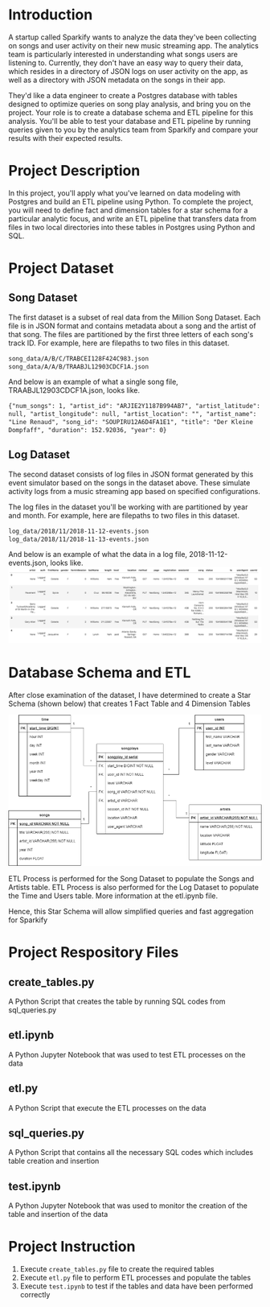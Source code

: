 # Introduction 
A startup called Sparkify wants to analyze the data they've been collecting on songs and user activity on their new music streaming app. The analytics team is particularly interested in understanding what songs users are listening to. Currently, they don't have an easy way to query their data, which resides in a directory of JSON logs on user activity on the app, as well as a directory with JSON metadata on the songs in their app.

They'd like a data engineer to create a Postgres database with tables designed to optimize queries on song play analysis, and bring you on the project. Your role is to create a database schema and ETL pipeline for this analysis. You'll be able to test your database and ETL pipeline by running queries given to you by the analytics team from Sparkify and compare your results with their expected results.

# Project Description
In this project, you'll apply what you've learned on data modeling with Postgres and build an ETL pipeline using Python. To complete the project, you will need to define fact and dimension tables for a star schema for a particular analytic focus, and write an ETL pipeline that transfers data from files in two local directories into these tables in Postgres using Python and SQL.

# Project Dataset 
## Song Dataset
The first dataset is a subset of real data from the Million Song Dataset. Each file is in JSON format and contains metadata about a song and the artist of that song. The files are partitioned by the first three letters of each song's track ID. For example, here are filepaths to two files in this dataset.
```
song_data/A/B/C/TRABCEI128F424C983.json
song_data/A/A/B/TRAABJL12903CDCF1A.json
```
And below is an example of what a single song file, TRAABJL12903CDCF1A.json, looks like.
```
{"num_songs": 1, "artist_id": "ARJIE2Y1187B994AB7", "artist_latitude": null, "artist_longitude": null, "artist_location": "", "artist_name": "Line Renaud", "song_id": "SOUPIRU12A6D4FA1E1", "title": "Der Kleine Dompfaff", "duration": 152.92036, "year": 0}
```
## Log Dataset
The second dataset consists of log files in JSON format generated by this event simulator based on the songs in the dataset above. These simulate activity logs from a music streaming app based on specified configurations.

The log files in the dataset you'll be working with are partitioned by year and month. For example, here are filepaths to two files in this dataset.
```
log_data/2018/11/2018-11-12-events.json
log_data/2018/11/2018-11-13-events.json
```
And below is an example of what the data in a log file, 2018-11-12-events.json, looks like.
<img src="images/log-data.png" alt="log_example" width="800"/>

# Database Schema and ETL
After close examination of the dataset, I have determined to create a Star Schema (shown below) that creates 1 Fact Table and 4 Dimension Tables

<img src="images/erd (3).png" alt="ERD Diagram" width="800"/>

ETL Process is performed for the Song Dataset to populate the Songs and Artists table. ETL Process is also performed for the Log Dataset to populate the Time and Users table. More information at the etl.ipynb file.

Hence, this Star Schema will allow simplified queries and fast aggregation for Sparkify 

# Project Respository Files
## create_tables.py
A Python Script that creates the table by running SQL codes from sql_queries.py
## etl.ipynb
A Python Jupyter Notebook that was used to test ETL processes on the data
## etl.py
A Python Script that execute the ETL processes on the data
## sql_queries.py
A Python Script that contains all the necessary SQL codes which includes table creation and insertion
## test.ipynb
A Python Jupyter Notebook that was used to monitor the creation of the table and insertion of the data

# Project Instruction
1. Execute `create_tables.py` file to create the required tables
2. Execute `etl.py` file to perform ETL processes and populate the tables
3. Execute `test.ipynb` to test if the tables and data have been performed correctly
